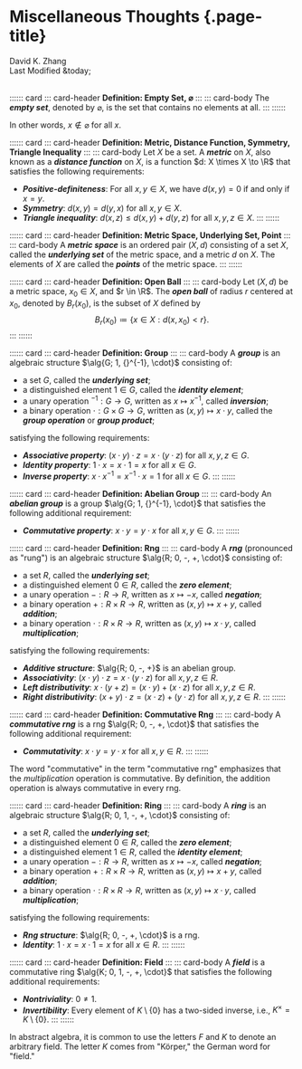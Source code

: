 # Miscellaneous Thoughts {.page-title}

<div class="text-center">
    David K. Zhang<br>
    Last Modified &today;
</div><br>

:::::: card
::: card-header
**Definition: Empty Set, $\varnothing$**
:::
::: card-body
The ___empty set___, denoted by $\varnothing$, is the set that contains no elements at all.
:::
::::::

In other words, $x \notin \varnothing$ for all $x$.

:::::: card
::: card-header
**Definition: Metric, Distance Function, Symmetry, Triangle Inequality**
:::
::: card-body
Let $X$ be a set. A ___metric___ on $X$, also known as a ___distance function___ on $X$, is a function $d: X \times X \to \R$ that satisfies the following requirements:

 * ___Positive-definiteness___: For all $x, y \in X$, we have $d(x, y) = 0$ if and only if $x = y$.
 * ___Symmetry___: $d(x, y) = d(y, x)$ for all $x, y \in X$.
 * ___Triangle inequality___: $d(x, z) \le d(x, y) + d(y, z)$ for all $x, y, z \in X$.
:::
::::::

:::::: card
::: card-header
**Definition: Metric Space, Underlying Set, Point**
:::
::: card-body
A ___metric space___ is an ordered pair $(X, d)$ consisting of a set $X$, called the ___underlying set___ of the metric space, and a metric $d$ on $X$. The elements of $X$ are called the ___points___ of the metric space.
:::
::::::

:::::: card
::: card-header
**Definition: Open Ball**
:::
::: card-body
Let $(X, d)$ be a metric space, $x_0 \in X$, and $r \in \R$. The ___open ball___ of radius $r$ centered at $x_0$, denoted by $B_r(x_0)$, is the subset of $X$ defined by
$$ B_r(x_0) \coloneqq \{ x \in X : d(x, x_0) < r \}. $$
:::
::::::


:::::: card
::: card-header
**Definition: Group**
:::
::: card-body
A ___group___ is an algebraic structure $\alg{G; 1, {}^{-1}, \cdot}$ consisting of:

 * a set $G$, called the ___underlying set___;
 * a distinguished element $1 \in G$, called the ___identity element___;
 * a unary operation ${}^{-1}: G \to G$, written as $x \mapsto x^{-1}$, called ___inversion___;
 * a binary operation $\cdot : G \times G \to G$, written as $(x, y) \mapsto x \cdot y$, called the ___group operation___ or ___group product___;

satisfying the following requirements:

 * ___Associative property___: $(x \cdot y) \cdot z = x \cdot (y \cdot z)$ for all $x, y, z \in G$.
 * ___Identity property___: $1 \cdot x = x \cdot 1 = x$ for all $x \in G$.
 * ___Inverse property___: $x \cdot x^{-1} = x^{-1} \cdot x = 1$ for all $x \in G$.
:::
::::::


:::::: card
::: card-header
**Definition: Abelian Group**
:::
::: card-body
An ___abelian group___ is a group $\alg{G; 1, {}^{-1}, \cdot}$ that satisfies the following additional requirement:

 * ___Commutative property___: $x \cdot y = y \cdot x$ for all $x, y \in G$.
:::
::::::


:::::: card
::: card-header
**Definition: Rng**
:::
::: card-body
A ___rng___ (pronounced as "rung") is an algebraic structure $\alg{R; 0, -, +, \cdot}$ consisting of:

 * a set $R$, called the ___underlying set___;
 * a distinguished element $0 \in R$, called the ___zero element___;
 * a unary operation $-: R \to R$, written as $x \mapsto -x$, called ___negation___;
 * a binary operation $+: R \times R \to R$, written as $(x, y) \mapsto x + y$, called ___addition___;
 * a binary operation $\cdot: R \times R \to R$, written as $(x, y) \mapsto x \cdot y$, called ___multiplication___;

satisfying the following requirements:

 * ___Additive structure___: $\alg{R; 0, -, +}$ is an abelian group.
 * ___Associativity___: $(x \cdot y) \cdot z = x \cdot (y \cdot z)$ for all $x, y, z \in R$.
 * ___Left distributivity___: $x \cdot (y + z) = (x \cdot y) + (x \cdot z)$ for all $x, y, z \in R$.
 * ___Right distributivity___: $(x + y) \cdot z = (x \cdot z) + (y \cdot z)$ for all $x, y, z \in R$.
:::
::::::


:::::: card
::: card-header
**Definition: Commutative Rng**
:::
::: card-body
A ___commutative rng___ is a rng $\alg{R; 0, -, +, \cdot}$ that satisfies the following additional requirement:

* ___Commutativity___: $x \cdot y = y \cdot x$ for all $x, y \in R$.
:::
::::::

The word "commutative" in the term "commutative rng" emphasizes that the *multiplication* operation is commutative. By definition, the addition operation is always commutative in every rng.


:::::: card
::: card-header
**Definition: Ring**
:::
::: card-body
A ___ring___ is an algebraic structure $\alg{R; 0, 1, -, +, \cdot}$ consisting of:

 * a set $R$, called the ___underlying set___;
 * a distinguished element $0 \in R$, called the ___zero element___;
 * a distinguished element $1 \in R$, called the ___identity element___;
 * a unary operation $-: R \to R$, written as $x \mapsto -x$, called ___negation___;
 * a binary operation $+: R \times R \to R$, written as $(x, y) \mapsto x + y$, called ___addition___;
 * a binary operation $\cdot: R \times R \to R$, written as $(x, y) \mapsto x \cdot y$, called ___multiplication___;

satisfying the following requirements:

 * ___Rng structure___: $\alg{R; 0, -, +, \cdot}$ is a rng.
 * ___Identity___: $1 \cdot x = x \cdot 1 = x$ for all $x \in R$.
:::
::::::


:::::: card
::: card-header
**Definition: Field**
:::
::: card-body
A ___field___ is a commutative ring $\alg{K; 0, 1, -, +, \cdot}$ that satisfies the following additional requirements:

 * ___Nontriviality___: $0 \ne 1$.
 * ___Invertibility___: Every element of $K \setminus \{0\}$ has a two-sided inverse, i.e., $K^\times = K \setminus \{0\}$.
:::
::::::

In abstract algebra, it is common to use the letters $F$ and $K$ to denote an arbitrary field. The letter $K$ comes from "Körper," the German word for "field."
